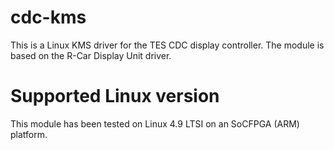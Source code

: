 # cdc-kms
This is a Linux KMS driver for the TES CDC display controller. The module is
based on the R-Car Display Unit driver.

# Supported Linux version
This module has been tested on Linux 4.9 LTSI on an SoCFPGA (ARM) platform.
